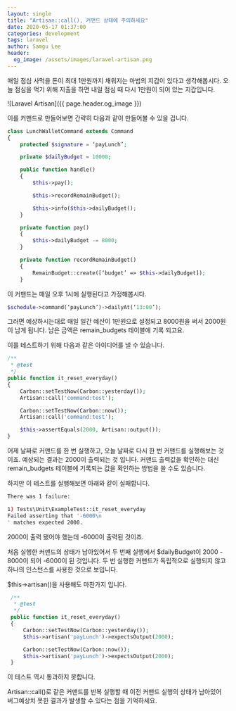 ```yaml
---
layout: single
title: "Artisan::call(), 커맨드 상태에 주의하세요"
date: 2020-05-17 01:37:00
categories: development
tags: laravel
author: Samgu Lee
header:
  og_image: /assets/images/laravel-artisan.png
---
```


매일 점심 사먹을 돈이 최대 1만원까지 채워지는 마법의 지갑이 있다고 생각해봅시다. 오늘 점심을 먹기 위해 지출을 하면 내일 점심 때 다시 1만원이 되어 있는 지갑입니다.

![Laravel Artisan]({{ page.header.og_image }})

이를 커맨드로 만들어보면 간략히 다음과 같이 만들어볼 수 있을 겁니다.

```php
class LunchWalletCommand extends Command
{
    protected $signature = ‘payLunch’;

    private $dailyBudget = 10000;

    public function handle()
    {
        $this->pay();

        $this->recordRemainBudget();

        $this->info($this->dailyBudget();
    }

    private function pay()
    {
        $this->dailyBudget -= 8000;
    }

    private function recordRemainBudget()
    {
        RemainBudget::create([‘budget’ => $this->dailyBudget]);
    }
```

이 커맨드는 매일 오후 1시에 실행된다고 가정해봅시다.

```php
$schedule->command(‘payLunch’)->dailyAt(‘13:00’);
```

그러면 예상하시는대로 매일 일간 예산이 1만원으로 설정되고 8000원을 써서 2000원이 남게 됩니다. 남은 금액은 remain_budgets 테이블에 기록 되고요.

이를 테스트하기 위해 다음과 같은 아이디어를 낼 수 있습니다.

```php
/**
 * @test
 */
public function it_reset_everyday()
{
    Carbon::setTestNow(Carbon::yesterday());
    Artisan::call('command:test');

    Carbon::setTestNow(Carbon::now());
    Artisan::call('command:test');

    $this->assertEquals(2000, Artisan::output());
}
```

어제 날짜로 커맨드를 한 번 실행하고, 오늘 날짜로 다시 한 번 커맨드를 실행해보는 것이죠. 예상되는 결과는 2000이 출력되는 것 입니다. 커맨드 출력값을 확인하는 대신 remain_budgets 테이블에 기록되는 값을 확인하는 방법을 쓸 수도 있습니다.

하지만 이 테스트를 실행해보면 아래와 같이 실패합니다.

```sh
There was 1 failure:

1) Tests\Unit\ExampleTest::it_reset_everyday
Failed asserting that '-6000\n
' matches expected 2000.
```

2000이 출력 됐어야 했는데 -6000이 출력된 것이죠.

처음 실행한 커맨드의 상태가 남아있어서 두 번째 실행에서 $dailyBudget이 2000 - 8000이 되어 -6000이 된 것입니다. 두 번 실행한 커맨드가 독립적으로 실행되지 않고 하나의 인스턴스를 사용한 것으로 보입니다.

$this->artisan()을 사용해도 마찬가지 입니다.

```php
 /**
  * @test
  */
 public function it_reset_everyday()
 {
     Carbon::setTestNow(Carbon::yesterday());
     $this->artisan('payLunch')->expectsOutput(2000);

     Carbon::setTestNow(Carbon::now());
     $this->artisan('payLunch')->expectsOutput(2000);
 }
```

이 테스트 역시 통과하지 못합니다.

Artisan::call()로 같은 커맨드를 반복 실행할 때 이전 커맨드 실행의 상태가 남아있어 버그예상치 못한 결과가 발생할 수 있다는 점을 기억하세요.
